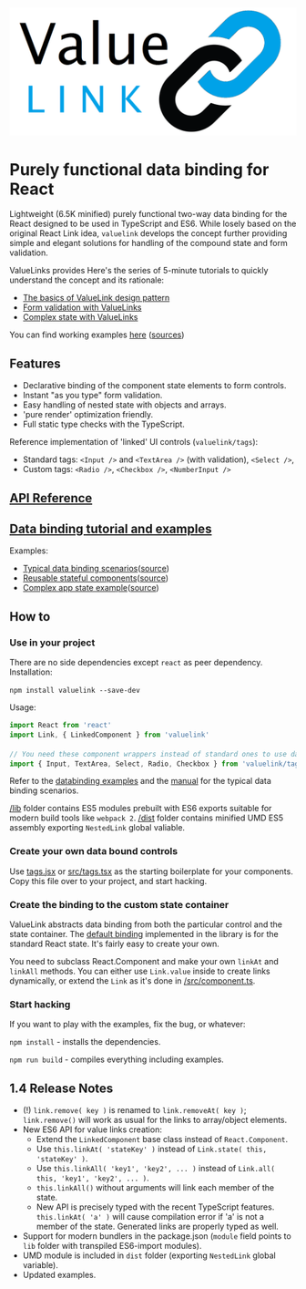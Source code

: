 ![logo](/docs/images/value-link-logo.png) 

# Purely functional data binding for React

Lightweight (6.5K minified) purely functional two-way data binding for the React designed to be used in TypeScript and ES6.
While losely based on the original React Link idea, `valuelink` develops the concept further providing simple and elegant solutions
for handling of the compound state and form validation.

ValueLinks provides Here's the series of 5-minute tutorials to quickly understand the concept and its rationale:

- [The basics of ValueLink design pattern](https://medium.com/@gaperton/managing-state-and-forms-with-react-part-1-12eacb647112#.j7sqgkj88)
- [Form validation with ValueLinks](https://medium.com/@gaperton/react-forms-with-value-links-part-2-validation-9d1ba78f8e49#.nllbm4cr7)
- [Complex state with ValueLinks](https://medium.com/@gaperton/state-and-forms-in-react-part-3-handling-the-complex-state-acf369244d37#.x0fjcxljo)

You can find working examples [here](https://volicon.github.io/NestedLink/) ([sources](/example/src))

## Features

- Declarative binding of the component state elements to form controls.
- Instant "as you type" form validation.
- Easy handling of nested state with objects and arrays.
- 'pure render' optimization friendly.
- Full static type checks with the TypeScript.

Reference implementation of 'linked' UI controls (`valuelink/tags`):

- Standard tags: `<Input />` and `<TextArea />` (with validation), `<Select />`,
- Custom tags: `<Radio />`, `<Checkbox />`, `<NumberInput />`

## [API Reference](/docs/api.md)

## [Data binding tutorial and examples](/docs/databinding.md)

Examples:

- [Typical data binding scenarios](https://volicon.github.io/valuelink/example/databinding.html)([source](/example/src/databinding.jsx))
- [Reusable stateful components](https://volicon.github.io/NestedLink/example/asaf.html)([source](/example/src/asaf.jsx))
- [Complex app state example](https://volicon.github.io/NestedLink/)([source](/example/src/userslist.jsx))

## How to

### Use in your project

There are no side dependencies except `react` as peer dependency. Installation:

`npm install valuelink --save-dev`

Usage:

```javascript
import React from 'react'
import Link, { LinkedComponent } from 'valuelink'

// You need these component wrappers instead of standard ones to use data binding.
import { Input, TextArea, Select, Radio, Checkbox } from 'valuelink/tags'
```

Refer to the [databinding examples](/example/src/databinding.jsx) and the [manual](/docs/databinding.md) for the typical data binding scenarios.

[/lib](/lib) folder contains ES5 modules prebuilt with ES6 exports suitable for modern build tools like `webpack 2`.
[/dist](/dist) folder contains minified UMD ES5 assembly exporting `NestedLink` global valiable.

### Create your own data bound controls

Use [tags.jsx](/tags.jsx) or [src/tags.tsx](/src/tags.tsx) as the starting boilerplate for your components.
Copy this file over to your project, and start hacking.

### Create the binding to the custom state container

ValueLink abstracts data binding from both the particular control and the state container. The [default binding](/src/component.ts) implemented
in the library is for the standard React state. It's fairly easy to create your own.

You need to subclass React.Component and make your own `linkAt` and `linkAll` methods.
You can either use `Link.value` inside to create links dynamically, or extend the `Link` as it's done in [/src/component.ts](/src/component.ts).

### Start hacking

If you want to play with the examples, fix the bug, or whatever:

`npm install` - installs the dependencies.

`npm run build` - compiles everything including examples.

## 1.4 Release Notes

- (!) `link.remove( key )` is renamed to `link.removeAt( key )`; `link.remove()` will work as usual for the links to array/object elements.
- New ES6 API for value links creation:
    - Extend the `LinkedComponent` base class instead of `React.Component`.
    - Use `this.linkAt( 'stateKey' )` instead of `Link.state( this, 'stateKey' )`.
    - Use `this.linkAll( 'key1', 'key2', ... )` instead of `Link.all( this, 'key1', 'key2', ... )`.
    - `this.linkAll()` without arguments will link each member of the state.
    - New API is precisely typed with the recent TypeScript features. `this.linkAt( 'a' )` will cause compilation error if 'a' is not a member of the state. Generated links are properly typed as well.
- Support for modern bundlers in the package.json (`module` field points to `lib` folder with transpiled ES6-import modules).
- UMD module is included in `dist` folder (exporting `NestedLink` global variable).
- Updated examples.